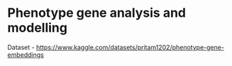 # Phenotype gene analysis and modelling
Dataset - https://www.kaggle.com/datasets/pritam1202/phenotype-gene-embeddings
